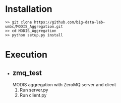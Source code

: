 # Installation
    >> git clone https://github.com/big-data-lab-umbc/MODIS_Aggregation.git
    >> cd MODIS_Aggregation
    >> python setup.py install
# Execution
- ## zmq_test
    MODIS aggregation with ZeroMQ server and client
    1. Run server.py
    2. Run client.py
